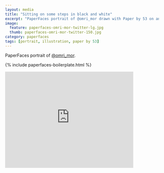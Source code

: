 ```yaml
---
layout: media
title: "Sitting on some steps in black and white"
excerpt: "PaperFaces portrait of @omri_mor drawn with Paper by 53 on an iPad."
image: 
  feature: paperfaces-omri-mor-twitter-lg.jpg
  thumb: paperfaces-omri-mor-twitter-150.jpg
category: paperfaces
tags: [portrait, illustration, paper by 53]
---
```


PaperFaces portrait of [@omri_mor](http://twitter.com/omri_mor).

{% include paperfaces-boilerplate.html %}

<iframe width="420" height="315" src="http://www.youtube.com/embed/c2sYfotHIl0" frameborder="0"> </iframe>